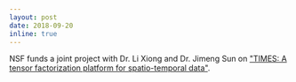 ```yaml
---
layout: post
date: 2018-09-20
inline: true
---
```


NSF funds a joint project with Dr. Li Xiong and Dr. Jimeng Sun on ["TIMES: A tensor factorization platform for spatio-temporal data"](https://www.nsf.gov/awardsearch/showAward?AWD_ID=1838200&HistoricalAwards=false).


